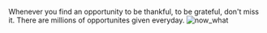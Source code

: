 Whenever you find an opportunity to be thankful, to be grateful, don't miss it. There are millions of opportunites given everyday. 
![now_what](https://user-images.githubusercontent.com/97389964/228527354-f10d8273-ab53-4a20-9661-9b5144346b70.jpg)
